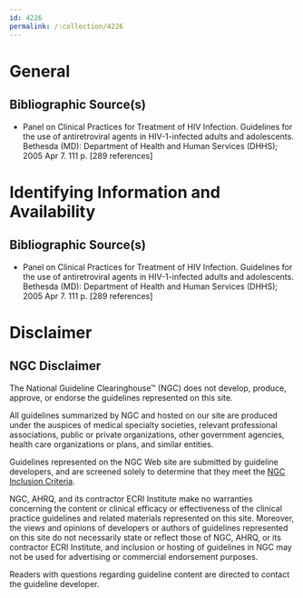 ```yaml
---
id: 4226
permalink: /:collection/4226
---
```


# General

## Bibliographic Source(s)

- Panel on Clinical Practices for Treatment of HIV Infection. Guidelines for the use of antiretroviral agents in HIV-1-infected adults and adolescents. Bethesda (MD): Department of Health and Human Services (DHHS); 2005 Apr 7. 111 p. [289 references]

# Identifying Information and Availability

## Bibliographic Source(s)

- Panel on Clinical Practices for Treatment of HIV Infection. Guidelines for the use of antiretroviral agents in HIV-1-infected adults and adolescents. Bethesda (MD): Department of Health and Human Services (DHHS); 2005 Apr 7. 111 p. [289 references]

# Disclaimer

## NGC Disclaimer

The National Guideline Clearinghouse™ (NGC) does not develop, produce, approve, or endorse the guidelines represented on this site.

All guidelines summarized by NGC and hosted on our site are produced under the auspices of medical specialty societies, relevant professional associations, public or private organizations, other government agencies, health care organizations or plans, and similar entities.

Guidelines represented on the NGC Web site are submitted by guideline developers, and are screened solely to determine that they meet the [NGC Inclusion Criteria](/help-and-about/summaries/inclusion-criteria).

NGC, AHRQ, and its contractor ECRI Institute make no warranties concerning the content or clinical efficacy or effectiveness of the clinical practice guidelines and related materials represented on this site. Moreover, the views and opinions of developers or authors of guidelines represented on this site do not necessarily state or reflect those of NGC, AHRQ, or its contractor ECRI Institute, and inclusion or hosting of guidelines in NGC may not be used for advertising or commercial endorsement purposes.

Readers with questions regarding guideline content are directed to contact the guideline developer.


